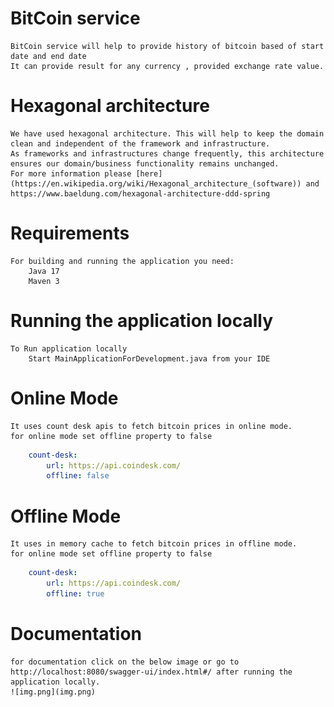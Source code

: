 # BitCoin service
    BitCoin service will help to provide history of bitcoin based of start date and end date
    It can provide result for any currency , provided exchange rate value.

# Hexagonal architecture
    We have used hexagonal architecture. This will help to keep the domain clean and independent of the framework and infrastructure. 
    As frameworks and infrastructures change frequently, this architecture ensures our domain/business functionality remains unchanged.
    For more information please [here](https://en.wikipedia.org/wiki/Hexagonal_architecture_(software)) and https://www.baeldung.com/hexagonal-architecture-ddd-spring
# Requirements
    For building and running the application you need:
        Java 17
        Maven 3
# Running the application locally
    To Run application locally
        Start MainApplicationForDevelopment.java from your IDE
    
# Online Mode
    It uses count desk apis to fetch bitcoin prices in online mode.
    for online mode set offline property to false
    
```yaml
    count-desk:
        url: https://api.coindesk.com/
        offline: false
```

# Offline Mode
    It uses in memory cache to fetch bitcoin prices in offline mode.
    for online mode set offline property to false

```yaml
    count-desk:
        url: https://api.coindesk.com/
        offline: true
```
# Documentation
    for documentation click on the below image or go to http://localhost:8080/swagger-ui/index.html#/ after running the application locally.
    ![img.png](img.png)
    